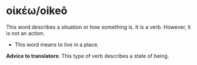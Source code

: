 # οἰκέω/oikeō
This word describes a situation or how something is. It is a verb. However, it is not an action.

* This word means to live in a place.

**Advice to translators**: This type of verb describes a state of being. 
